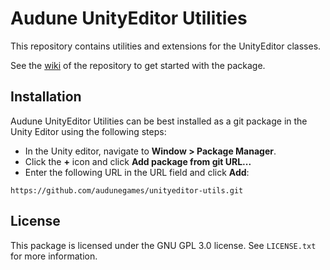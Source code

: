 # Audune UnityEditor Utilities

This repository contains utilities and extensions for the UnityEditor classes.

See the [wiki](https://github.com/audunegames/unityeditor-utils/wiki) of the repository to get started with the package.

## Installation

Audune UnityEditor Utilities can be best installed as a git package in the Unity Editor using the following steps:

* In the Unity editor, navigate to **Window > Package Manager**.
* Click the **+** icon and click **Add package from git URL...**
* Enter the following URL in the URL field and click **Add**:

```
https://github.com/audunegames/unityeditor-utils.git
```

## License

This package is licensed under the GNU GPL 3.0 license. See `LICENSE.txt` for more information.
